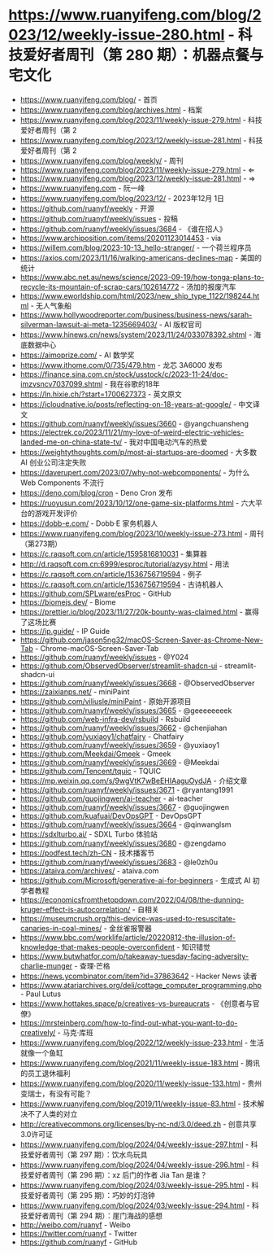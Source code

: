 # https://www.ruanyifeng.com/blog/2023/12/weekly-issue-280.html - 科技爱好者周刊（第 280 期）：机器点餐与宅文化

- https://www.ruanyifeng.com/blog/ - 首页
- https://www.ruanyifeng.com/blog/archives.html - 档案
- https://www.ruanyifeng.com/blog/2023/11/weekly-issue-279.html - 科技爱好者周刊（第 2
- https://www.ruanyifeng.com/blog/2023/12/weekly-issue-281.html - 科技爱好者周刊（第 2
- https://www.ruanyifeng.com/blog/weekly/ - 周刊
- https://www.ruanyifeng.com/blog/2023/11/weekly-issue-279.html - ⇐
- https://www.ruanyifeng.com/blog/2023/12/weekly-issue-281.html - ⇒
- https://www.ruanyifeng.com - 阮一峰
- https://www.ruanyifeng.com/blog/2023/12/ - 2023年12月 1日
- https://github.com/ruanyf/weekly - 开源
- https://github.com/ruanyf/weekly/issues - 投稿
- https://github.com/ruanyf/weekly/issues/3684 - 《谁在招人》
- https://www.archiposition.com/items/20201123014453 - via
- https://willem.com/blog/2023-10-13_hello-stranger/ - 一个荷兰程序员
- https://axios.com/2023/11/16/walking-americans-declines-map - 美国的统计
- https://www.abc.net.au/news/science/2023-09-19/how-tonga-plans-to-recycle-its-mountain-of-scrap-cars/102614772 - 汤加的报废汽车
- https://www.eworldship.com/html/2023/new_ship_type_1122/198244.html - 无人气象船
- https://www.hollywoodreporter.com/business/business-news/sarah-silverman-lawsuit-ai-meta-1235669403/ - AI 版权官司
- https://www.hinews.cn/news/system/2023/11/24/033078392.shtml - 海底数据中心
- https://aimoprize.com/ - AI 数学奖
- https://www.ithome.com/0/735/479.htm - 龙芯 3A6000 发布
- https://finance.sina.com.cn/stock/usstock/c/2023-11-24/doc-imzvsncv7037099.shtml - 我在谷歌的18年
- https://ln.hixie.ch/?start=1700627373 - 英文原文
- https://icloudnative.io/posts/reflecting-on-18-years-at-google/ - 中文译文
- https://github.com/ruanyf/weekly/issues/3660 - @yangchuansheng
- https://electrek.co/2023/11/21/my-love-of-weird-electric-vehicles-landed-me-on-china-state-tv/ - 我对中国电动汽车的热爱
- https://weightythoughts.com/p/most-ai-startups-are-doomed - 大多数 AI 创业公司注定失败
- https://daverupert.com/2023/07/why-not-webcomponents/ - 为什么 Web Components 不流行
- https://deno.com/blog/cron - Deno Cron 发布
- https://ruoyusun.com/2023/10/12/one-game-six-platforms.html - 六大平台的游戏开发评价
- https://dobb-e.com/ - Dobb·E 家务机器人
- https://www.ruanyifeng.com/blog/2023/10/weekly-issue-273.html - 周刊（第273期）
- https://c.raqsoft.com.cn/article/1595816810031 - 集算器
- http://d.raqsoft.com.cn:6999/esproc/tutorial/azysy.html - 用法
- https://c.raqsoft.com.cn/article/1536756719594 - 例子
- https://c.raqsoft.com.cn/article/1536756719594 - 古诗机器人
- https://github.com/SPLware/esProc - GitHub
- https://biomejs.dev/ - Biome
- https://prettier.io/blog/2023/11/27/20k-bounty-was-claimed.html - 赢得了这场比赛
- https://ip.guide/ - IP Guide
- https://github.com/jason5ng32/macOS-Screen-Saver-as-Chrome-New-Tab - Chrome-macOS-Screen-Saver-Tab
- https://github.com/ruanyf/weekly/issues - @Y024
- https://github.com/ObservedObserver/streamlit-shadcn-ui - streamlit-shadcn-ui
- https://github.com/ruanyf/weekly/issues/3668 - @ObservedObserver
- https://zaixianps.net/ - miniPaint
- https://github.com/viliusle/miniPaint - 原始开源项目
- https://github.com/ruanyf/weekly/issues/3665 - @geeeeeeeek
- https://github.com/web-infra-dev/rsbuild - Rsbuild
- https://github.com/ruanyf/weekly/issues/3662 - @chenjiahan
- https://github.com/yuxiaoy1/chatfairy - Chatfairy
- https://github.com/ruanyf/weekly/issues/3659 - @yuxiaoy1
- https://github.com/Meekdai/Gmeek - Gmeek
- https://github.com/ruanyf/weekly/issues/3669 - @Meekdai
- https://github.com/Tencent/tquic - TQUIC
- https://mp.weixin.qq.com/s/9wgVtK7wBeEHIAaguOydJA - 介绍文章
- https://github.com/ruanyf/weekly/issues/3671 - @ryantang1991
- https://github.com/guojingwen/ai-teacher - ai-teacher
- https://github.com/ruanyf/weekly/issues/3667 - @guojingwen
- https://github.com/kuafuai/DevOpsGPT - DevOpsGPT
- https://github.com/ruanyf/weekly/issues/3664 - @qinwanglsm
- https://sdxlturbo.ai/ - SDXL Turbo 体验站
- https://github.com/ruanyf/weekly/issues/3680 - @zengdamo
- https://podfest.tech/zh-CN - 技术播客节
- https://github.com/ruanyf/weekly/issues/3683 - @le0zh0u
- https://ataiva.com/archives/ - ataiva.com
- https://github.com/Microsoft/generative-ai-for-beginners - 生成式 AI 初学者教程
- https://economicsfromthetopdown.com/2022/04/08/the-dunning-kruger-effect-is-autocorrelation/ - 自相关
- https://museumcrush.org/this-device-was-used-to-resuscitate-canaries-in-coal-mines/ - 金丝雀报警器
- https://www.bbc.com/worklife/article/20220812-the-illusion-of-knowledge-that-makes-people-overconfident - 知识错觉
- https://www.butwhatfor.com/p/takeaway-tuesday-facing-adversity-charlie-munger - 查理·芒格
- https://news.ycombinator.com/item?id=37863642 - Hacker News 读者
- https://www.atariarchives.org/deli/cottage_computer_programming.php - Paul Lutus
- https://www.hottakes.space/p/creatives-vs-bureaucrats - 《创意者与官僚》
- https://mrsteinberg.com/how-to-find-out-what-you-want-to-do-creatively/ - 马克·库班
- https://www.ruanyifeng.com/blog/2022/12/weekly-issue-233.html - 生活就像一个鱼缸
- https://www.ruanyifeng.com/blog/2021/11/weekly-issue-183.html - 腾讯的员工退休福利
- https://www.ruanyifeng.com/blog/2020/11/weekly-issue-133.html - 贵州变瑞士，有没有可能？
- https://www.ruanyifeng.com/blog/2019/11/weekly-issue-83.html - 技术解决不了人类的对立
- http://creativecommons.org/licenses/by-nc-nd/3.0/deed.zh - 创意共享3.0许可证
- https://www.ruanyifeng.com/blog/2024/04/weekly-issue-297.html - 科技爱好者周刊（第 297 期）：饮水鸟玩具
- https://www.ruanyifeng.com/blog/2024/04/weekly-issue-296.html - 科技爱好者周刊（第 296 期）：xz 后门的作者 Jia Tan 是谁？
- https://www.ruanyifeng.com/blog/2024/03/weekly-issue-295.html - 科技爱好者周刊（第 295 期）：巧妙的灯泡钟
- https://www.ruanyifeng.com/blog/2024/03/weekly-issue-294.html - 科技爱好者周刊（第 294 期）：崖门海战的感想
- http://weibo.com/ruanyf - Weibo
- https://twitter.com/ruanyf - Twitter
- https://github.com/ruanyf - GitHub
